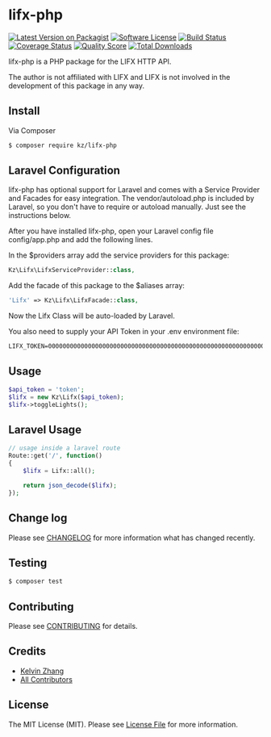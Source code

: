 # lifx-php

[![Latest Version on Packagist][ico-version]][link-packagist]
[![Software License][ico-license]](LICENSE.md)
[![Build Status][ico-travis]][link-travis]
[![Coverage Status][ico-coveralls]][link-coveralls]
[![Quality Score][ico-code-quality]][link-code-quality]
[![Total Downloads][ico-downloads]][link-downloads]

lifx-php is a PHP package for the LIFX HTTP API. 

The author is not affiliated with LIFX and LIFX is not involved in the development of this package in any way.

## Install

Via Composer

``` bash
$ composer require kz/lifx-php
```

## Laravel Configuration

lifx-php has optional support for Laravel and comes with a Service Provider and Facades for easy integration. The vendor/autoload.php is included by Laravel, so you don't have to require or autoload manually. Just see the instructions below.

After you have installed lifx-php, open your Laravel config file config/app.php and add the following lines.

In the $providers array add the service providers for this package:

``` php
Kz\Lifx\LifxServiceProvider::class,
```

Add the facade of this package to the $aliases array:

``` php
'Lifx' => Kz\Lifx\LifxFacade::class,
```

Now the Lifx Class will be auto-loaded by Laravel.

You also need to supply your API Token in your .env environment file:

```
LIFX_TOKEN=0000000000000000000000000000000000000000000000000000000000000000
```

## Usage

``` php
$api_token = 'token';
$lifx = new Kz\Lifx($api_token);
$lifx->toggleLights();
```

## Laravel Usage

``` php
// usage inside a laravel route
Route::get('/', function()
{
    $lifx = Lifx::all();

    return json_decode($lifx);
});
```

## Change log

Please see [CHANGELOG](CHANGELOG.md) for more information what has changed recently.

## Testing

``` bash
$ composer test
```

## Contributing

Please see [CONTRIBUTING](CONTRIBUTING.md) for details.

## Credits

- [Kelvin Zhang](https://github.com/kz)
- [All Contributors][link-contributors]

## License

The MIT License (MIT). Please see [License File](LICENSE.md) for more information.

[ico-version]: https://img.shields.io/packagist/v/kz/lifx-php.svg?style=flat-square
[ico-license]: https://img.shields.io/badge/license-MIT-brightgreen.svg?style=flat-square
[ico-travis]: https://img.shields.io/travis/kz/lifx-php/master.svg?style=flat-square
[ico-scrutinizer]: https://img.shields.io/scrutinizer/coverage/g/kz/lifx-php.svg?style=flat-square
[ico-coveralls]: https://img.shields.io/coveralls/kz/lifx-php/lifx-php.svg?style=flat-square
[ico-code-quality]: https://img.shields.io/scrutinizer/g/kz/lifx-php.svg?style=flat-square
[ico-downloads]: https://img.shields.io/packagist/dt/kz/lifx-php.svg?style=flat-square

[link-packagist]: https://packagist.org/packages/kz/lifx-php
[link-travis]: https://travis-ci.org/kz/lifx-php
[link-coveralls]: https://coveralls.io/r/kz/lifx-php
[link-code-quality]: https://scrutinizer-ci.com/g/kz/lifx-php
[link-downloads]: https://packagist.org/packages/kz/lifx-php
[link-author]: https://github.com/kz
[link-contributors]: ../../contributors
